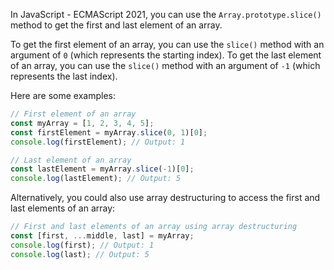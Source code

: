 In JavaScript - ECMAScript 2021, you can use the `Array.prototype.slice()` method to get the first and last element of an array.

To get the first element of an array, you can use the `slice()` method with an argument of `0` (which represents the starting index). To get the last element of an array, you can use the `slice()` method with an argument of `-1` (which represents the last index).

Here are some examples:

```javascript
// First element of an array
const myArray = [1, 2, 3, 4, 5];
const firstElement = myArray.slice(0, 1)[0];
console.log(firstElement); // Output: 1

// Last element of an array
const lastElement = myArray.slice(-1)[0];
console.log(lastElement); // Output: 5
```

Alternatively, you could also use array destructuring to access the first and last elements of an array:

```javascript
// First and last elements of an array using array destructuring
const [first, ...middle, last] = myArray;
console.log(first); // Output: 1
console.log(last); // Output: 5
```